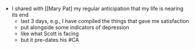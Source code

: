 - I shared with [[Mary Pat] my regular anticipation that my life is nearing its end
	- last 3 days, e.g., I have compiled the things that gave me satisfaction
	- put alongside some indicators of depression
	- like what Scott is facing
	- but it pre-dates his #CA